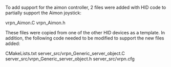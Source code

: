 To add support for the aimon controller, 2 files were added with HID code
to partially support the Aimon joystick:

  vrpn_Aimon.C
  vrpn_Aimon.h

These files were copied from one of the other HID devices as a template.  In
addition, the following code needed to be modified to support the new files
added:

  CMakeLists.txt
  server_src/vrpn_Generic_server_object.C
  server_src/vrpn_Generic_server_object.h
  server_src/vrpn.cfg
